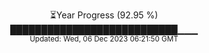 <p align="center">
⏳Year Progress (92.95 %) <br>
███████████████████████████▁▁▁ <br>
<sub>Updated: Wed, 06 Dec 2023 06:21:50 GMT</sub>
</p>

